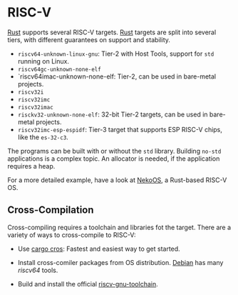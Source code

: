 RISC-V
======

[Rust] supports several RISC-V targets.  [Rust] targets are split into several
tiers, with different guarantees on support and stability.

 - `riscv64-unknown-linux-gnu`:
   Tier-2 with Host Tools, support for `std` running on Linux.
 - `riscv64gc-unknown-none-elf`
 - `riscv64imac-unknown-none-elf:
   Tier-2, can be used in bare-metal projects.
 - `riscv32i`
 - `riscv32imc`
 - `riscv32imac`
 - `risckv32-unknown-none-elf`:  32-bit Tier-2 targets, can be used in
   bare-metal projects.
 - `riscv32imc-esp-espidf`:  Tier-3 target that supports ESP RISC-V chips, like
   the `es-32-c3`.

The programs can be built with or without the `std` library.  Building `no-std`
applications is a complex topic.  An allocator is needed, if the application
requires a heap.

For a more detailed example, have a look at [NekoOS](https://github.com/NekoOS-Group/NekoOS),
a Rust-based RISC-V OS.

Cross-Compilation
-----------------

Cross-compiling requires a toolchain and libraries fot the target.
There are a variety of ways to cross-compile to RISC-V:

 - Use [cargo cros](https://github.com/rust-embedded/cross):
   Fastest and easiest way to get started.

 - Install cross-comiler packages from OS distribution.
   [Debian] has many _riscv64_ tools.

 - Build and install the official [riscv-gnu-toolchain].


[Debian]:	https://www.debian.org/
[Rust]:		https://www.rust-lang.org/
[riscv-gnu-toolchain]:	https://github.com/riscv-collab/riscv-gnu-toolchain
